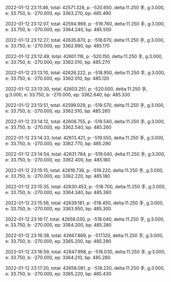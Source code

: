 2022-01-12 23:11:46, total: 42571.328, p: -520.650, delta:11.250 手, g:3.000, e: 33.750, b: -270.000, ep: 3363.270, bp: 485.490

2022-01-12 23:12:07, total: 42594.969, p: -519.760, delta:11.250 手, g:3.000, e: 33.750, b: -270.000, ep: 3364.240, bp: 485.500

2022-01-12 23:12:27, total: 42635.870, p: -518.670, delta:11.250 手, g:3.000, e: 33.750, b: -270.000, ep: 3362.690, bp: 485.170

2022-01-12 23:12:49, total: 42601.116, p: -520.150, delta:11.250 手, g:3.000, e: 33.750, b: -270.000, ep: 3362.010, bp: 485.270

2022-01-12 23:13:10, total: 42626.222, p: -518.950, delta:11.250 手, g:3.000, e: 33.750, b: -270.000, ep: 3362.010, bp: 485.120

2022-01-12 23:13:30, total: 42603.251, p: -520.000, delta:11.250 手, g:3.000, e: 33.750, b: -270.000, ep: 3362.640, bp: 485.330

2022-01-12 23:13:51, total: 42599.029, p: -519.570, delta:11.250 手, g:3.000, e: 33.750, b: -270.000, ep: 3362.510, bp: 485.260

2022-01-12 23:14:12, total: 42608.755, p: -519.540, delta:11.250 手, g:3.000, e: 33.750, b: -270.000, ep: 3362.540, bp: 485.260

2022-01-12 23:14:33, total: 42613.421, p: -519.550, delta:11.250 手, g:3.000, e: 33.750, b: -270.000, ep: 3362.770, bp: 485.290

2022-01-12 23:14:54, total: 42631.784, p: -519.040, delta:11.250 手, g:3.000, e: 33.750, b: -270.000, ep: 3362.400, bp: 485.180

2022-01-12 23:15:15, total: 42618.736, p: -519.220, delta:11.250 手, g:3.000, e: 33.750, b: -270.000, ep: 3362.220, bp: 485.180

2022-01-12 23:15:35, total: 42630.453, p: -518.700, delta:11.250 手, g:3.000, e: 33.750, b: -270.000, ep: 3364.340, bp: 485.380

2022-01-12 23:15:56, total: 42639.181, p: -518.450, delta:11.250 手, g:3.000, e: 33.750, b: -270.000, ep: 3363.950, bp: 485.300

2022-01-12 23:16:17, total: 42658.030, p: -518.040, delta:11.250 手, g:3.000, e: 33.750, b: -270.000, ep: 3364.200, bp: 485.280

2022-01-12 23:16:38, total: 42667.869, p: -517.120, delta:11.250 手, g:3.000, e: 33.750, b: -270.000, ep: 3365.200, bp: 485.290

2022-01-12 23:16:59, total: 42647.998, p: -518.030, delta:11.250 手, g:3.000, e: 33.750, b: -270.000, ep: 3364.210, bp: 485.280

2022-01-12 23:17:20, total: 42658.081, p: -518.220, delta:11.250 手, g:3.000, e: 33.750, b: -270.000, ep: 3365.220, bp: 485.430